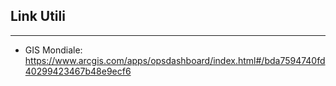 ## Link Utili
---------------
* GIS Mondiale: https://www.arcgis.com/apps/opsdashboard/index.html#/bda7594740fd40299423467b48e9ecf6
